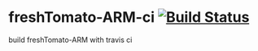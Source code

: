 # freshTomato-ARM-ci [![Build Status][travis-status]][travis]

build freshTomato-ARM with travis ci

[travis-status]: https://travis-ci.org/oglopss/freshTomato-ARM-ci.svg
[travis]: https://travis-ci.org/oglopss/freshTomato-ARM-ci
